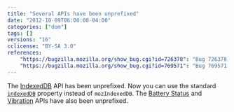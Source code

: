 ```yaml
---
title: "Several APIs have been unprefixed"
date: "2012-10-09T06:00:00-04:00"
categories: ["dom"]
tags: []
versions: "16"
cclicense: "BY-SA 3.0"
references:
    "https://bugzilla.mozilla.org/show_bug.cgi?id=726378": "Bug 726378 – Unprefix IndexedDB"
    "https://bugzilla.mozilla.org/show_bug.cgi?id=769571": "Bug 769571 – Unprefix battery and vibrator APIs"
---
```

The [IndexedDB](https://developer.mozilla.org/en-US/docs/Web/API/IndexedDB_API) API has been unprefixed. Now you can use the standard [`indexedDB`](https://developer.mozilla.org/en-US/docs/Web/API/IDBEnvironment/indexedDB) property instead of `mozIndexedDB`. The [Battery Status](https://developer.mozilla.org/en-US/docs/Web/API/Battery_Status_API) and [Vibration](https://developer.mozilla.org/en-US/docs/Web/API/Vibration_API) APIs have also been unprefixed.
